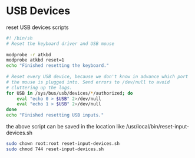 # USB Devices

reset USB devices scripts

```sh
#! /bin/sh
# Reset the keyboard driver and USB mouse 
        
modprobe -r atkbd
modprobe atkbd reset=1
echo "Finished resetting the keyboard."
        
# Reset every USB device, because we don't know in advance which port
# the mouse is plugged into. Send errors to /dev/null to avoid 
# cluttering up the logs.
for USB in /sys/bus/usb/devices/*/authorized; do
    eval "echo 0 > $USB" 2>/dev/null 
    eval "echo 1 > $USB" 2>/dev/null
done
echo "Finished resetting USB inputs."
```

the above script can be saved in the location like /usr/local/bin/reset-input-devices.sh

```sh
sudo chown root:root reset-input-devices.sh
sudo chmod 744 reset-input-devices.sh
```
